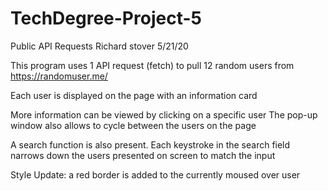 # TechDegree-Project-5
 Public API Requests
Richard stover
5/21/20

This program uses 1 API request (fetch) to pull 12 random users from
https://randomuser.me/

Each user is displayed on the page with an information card

More information can be viewed by clicking on a specific user
The pop-up window also allows to cycle between the users on the page

A search function is also present. Each keystroke in the search field narrows down the users presented on screen to match the input

Style Update: a red border is added to the currently moused over user